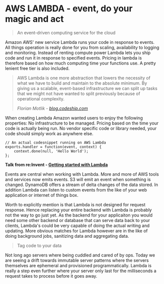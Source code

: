 # AWS LAMBDA - event, do your magic and act

> An event-driven computing service for the cloud

Amazon AWS' new service Lambda runs your code in response to events. All things operation is really done for you from scaling, availability to logging and monitoring. Instead of renting compute power Lambda lets you ship code and run it in response to specified events. Pricing in lambda is therefore based on how much computing time your functions use. A pretty lenient free tier is also included.

<!-- -->
>AWS Lambda is one more abstraction that lowers the necessity of what we have to build and maintain to the absolute minimum. By giving us a scalable, event-based infrastructure we can split up tasks that we might not have wanted to split previously because of operational complexity.
>
> *Florian Motlik - [blog.codeship.com](http://blog.codeship.com/aws-lambda-introduction/?utm_source=CodeshipNewsletter&utm_medium=newsletter&utm_campaign=AWS)*


When creating Lambda Amazon wanted users to enjoy the following properties: No infrastructure to be managed. Pricing based on the time your code is actually being run. No vendor specific code or library needed, your code should simply work as anywhere else.

    // An actual codesnippet running on AWS Lambda
    exports.handler = function(event, context) {
        context.done(null, 'Hello World');
    };


**Talk from re:Invent - [Getting started with Lambda](https://www.youtube.com/watch?v=UFj27laTWQA)**

Events are central when working with Lambda. More and more of AWS tools and services now emits events. S3 will emit an event when something is changed. DynamoDB offers a stream of delta changes of the data stored. In addition Lambda can listen to custom events from the like of your web application or internet of things box.

Worth to explicitly mention is that Lambda is not designed for request response. Hence replacing your entire backend with Lambda is probably not the way to go just yet. As the backend for your applicaiton you would need some other backend or database that can serve data back to your clients, Lambda's could be very capable of doing the actual writing and updating. More obvious matches for Lambda however are in the like of doing background jobs, sanitizing data and aggregating data.  

<!-- -->
> Tag code to your data

Not long ago servers where being cuddled and cared of by ops. Today we are seeing a drift towards immutable server patterns where the servers themselves are ephemeral and provisioned programmatically. Lambda is really a step even further where your server only last for the milliseconds a request takes to process before it goes away.
